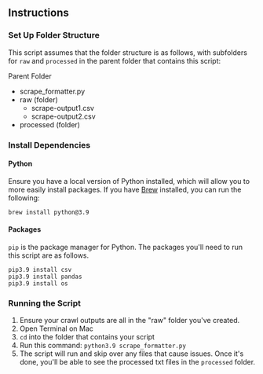 ## Instructions

### Set Up Folder Structure
This script assumes that the folder structure is as follows, with subfolders for `raw` and `processed` in the parent folder that contains this script:

Parent Folder
* scrape_formatter.py
* raw (folder)
    * scrape-output1.csv
    * scrape-output2.csv
* processed (folder)

### Install Dependencies

#### Python
Ensure you have a local version of Python installed, which will allow you to more easily install packages. If you have [Brew](https://treehouse.github.io/installation-guides/mac/homebrew) installed, you can run the following:
```
brew install python@3.9
```

#### Packages
`pip` is the package manager for Python. The packages you'll need to run this script are as follows.
```
pip3.9 install csv
pip3.9 install pandas
pip3.9 install os
```

### Running the Script
1. Ensure your crawl outputs are all in the "raw" folder you've created.
2. Open Terminal on Mac
3. `cd` into the folder that contains your script
4. Run this command: `python3.9 scrape_formatter.py`
5. The script will run and skip over any files that cause issues. Once it's done, you'll be able to see the processed txt files in the `processed` folder.



   

